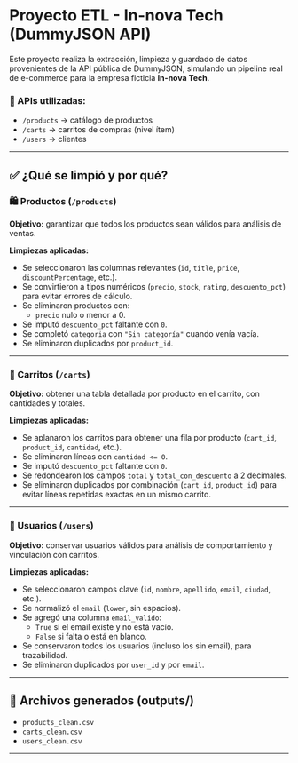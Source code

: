 # Proyecto ETL - In-nova Tech (DummyJSON API)

Este proyecto realiza la extracción, limpieza y guardado de datos provenientes de la API pública de DummyJSON, simulando un pipeline real de e-commerce para la empresa ficticia **In-nova Tech**.

### 🧩 APIs utilizadas:

- `/products` → catálogo de productos
- `/carts` → carritos de compras (nivel ítem)
- `/users` → clientes

---

## ✅ ¿Qué se limpió y por qué?

### 🛍️ Productos (`/products`)

**Objetivo:** garantizar que todos los productos sean válidos para análisis de ventas.

**Limpiezas aplicadas:**

- Se seleccionaron las columnas relevantes (`id`, `title`, `price`, `discountPercentage`, etc.).
- Se convirtieron a tipos numéricos (`precio`, `stock`, `rating`, `descuento_pct`) para evitar errores de cálculo.
- Se eliminaron productos con:
  - `precio` nulo o menor a 0.
- Se imputó `descuento_pct` faltante con `0`.
- Se completó `categoria` con `"Sin categoría"` cuando venía vacía.
- Se eliminaron duplicados por `product_id`.

---

### 🛒 Carritos (`/carts`)

**Objetivo:** obtener una tabla detallada por producto en el carrito, con cantidades y totales.

**Limpiezas aplicadas:**

- Se aplanaron los carritos para obtener una fila por producto (`cart_id`, `product_id`, `cantidad`, etc.).
- Se eliminaron líneas con `cantidad <= 0`.
- Se imputó `descuento_pct` faltante con `0`.
- Se redondearon los campos `total` y `total_con_descuento` a 2 decimales.
- Se eliminaron duplicados por combinación (`cart_id`, `product_id`) para evitar líneas repetidas exactas en un mismo carrito.

---

### 👤 Usuarios (`/users`)

**Objetivo:** conservar usuarios válidos para análisis de comportamiento y vinculación con carritos.

**Limpiezas aplicadas:**

- Se seleccionaron campos clave (`id`, `nombre`, `apellido`, `email`, `ciudad`, etc.).
- Se normalizó el `email` (`lower`, sin espacios).
- Se agregó una columna `email_valido`:
  - `True` si el email existe y no está vacío.
  - `False` si falta o está en blanco.
- Se conservaron todos los usuarios (incluso los sin email), para trazabilidad.
- Se eliminaron duplicados por `user_id` y por `email`.

---

## 📁 Archivos generados (outputs/)

- `products_clean.csv`
- `carts_clean.csv`
- `users_clean.csv`

---
